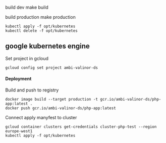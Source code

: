 

build dev
    make build


build production
    make production


    kubectl apply -f opt/kubernetes
    kubectl delete -f opt/kubernetes




## google kubernetes engine

Set project in gcloud

    gcloud config set project ambi-valinor-ds


#### Deployment

Build and push to registry

	docker image build --target production -t gcr.io/ambi-valinor-ds/php-app:latest .
	docker push gcr.io/ambi-valinor-ds/php-app:latest

Connect apply manyfest to cluster

    gcloud container clusters get-credentials cluster-php-test --region europe-west1
    kubectl apply -f opt/kubernetes

